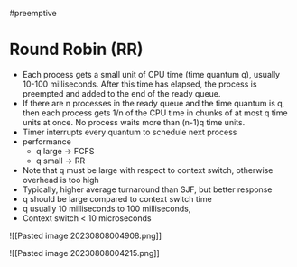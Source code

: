 #preemptive

# Round Robin (RR)

- Each process gets a small unit of CPU time (time quantum q), usually 10-100 milliseconds. After this time has elapsed, the process is preempted and added to the end of the ready queue.
- If there are n processes in the ready queue and the time quantum is q, then each process gets 1/n of the CPU time in chunks of at most q time units at once. No process waits more than (n-1)q time units.
- Timer interrupts every quantum to schedule next process
- performance
	- q large -> FCFS
	- q small -> RR
- Note that q must be large with respect to context switch, otherwise overhead is too high
- Typically, higher average turnaround than SJF, but better response
- q should be large compared to context switch time
- q usually 10 milliseconds to 100 milliseconds,
- Context switch < 10 microseconds

![[Pasted image 20230808004908.png]]

![[Pasted image 20230808004215.png]]
